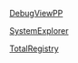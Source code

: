 [DebugViewPP](https://github.com/CobaltFusion/DebugViewPP)

[SystemExplorer](https://github.com/zodiacon/SystemExplorer)

[TotalRegistry](https://github.com/zodiacon/TotalRegistry)
